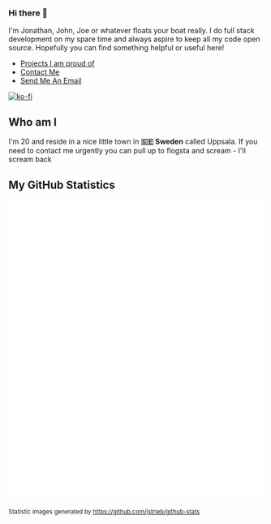 ### Hi there 👋
I'm Jonathan, John, Joe or whatever floats your boat really. I do full stack development on my spare time and always aspire to keep all my code open source. Hopefully you can find something helpful or useful here!
* [Projects I am proud of](https://familyfriendly.xyz/projects.html)
* [Contact Me](https://familyfriendly.xyz/socials.html)
* [Send Me An Email](mailto:me@familyfriendly.xyz)

[![ko-fi](https://ko-fi.com/img/githubbutton_sm.svg)](https://ko-fi.com/H2H03SLYD)

## Who am I
I'm 20 and reside in a nice little town in **🇸🇪 Sweden** called Uppsala. If you need to contact me urgently you can pull up to flogsta and scream - I'll scream back

## My GitHub Statistics
![](https://github.com/ffamilyfriendly/github-stats/blob/master/generated/overview.svg)
![](https://github.com/ffamilyfriendly/github-stats/blob/master/generated/languages.svg)

<sup>Statistic images generated by https://github.com/jstrieb/github-stats</sup>
